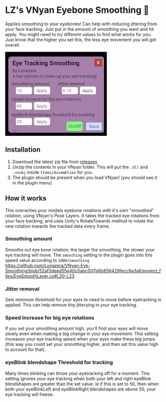 # LZ's VNyan Eyebone Smoothing 👀
Applies smoothing to your eyebones! Can help with reducing jittering from your face tracking.
Just put in the amount of smoothing you want and hit apply. You might need to try different values to find what works for you. Just know that the higher you set this, the less eye movement you will get overall.

![image of plugin window](https://github.com/Lunazera/VNyan-Eye-Smoothing/blob/main/example.png)

## Installation
1. Download the latest zip file from [releases]([https://github.com/Lunazera/VNyan-Tracking-Detection/releases/](https://github.com/Lunazera/VNyan-Eye-Smoothing/releases))
2. Unzip the contents in your VNyan folder. This will put the `.dll` and `.vnobj` inside `Items/Assemblies` for you.
3. The plugin should be present when you load VNyan! (you should see it in the plugin menu)

## How it works
This overwrites your models eyebone rotations with it's own "smoothed" rotation, using VNyan's Pose Layers. It takes the tracked eye rotations from your face tracking, and uses Unity's RotateTowards method to rotate the new rotation towards the tracked data every frame. 

### Smoothing amount
Smooths out eye bone rotation; the larger the smoothing, the slower your eye tracking will move.
The `smoothing` setting in the plugin goes into this speed value according to `1000/smoothing` https://github.com/Lunazera/VNyan-Eye-Smoothing/blob/52af3deed55e40c0abc007b6b856429fecc9a3a6/project_files/EyeSmoothLayer.cs#L20-L23

### Jitter removal
Sets minimum threshold for your eyes to need to move before eyetracking is applied. This can help remove tiny jitterying in your eye tracking.

### Speed Increase for big eye rotations
If you set your smoothing amount high, you'll find your eyes will move slowly even when making a big change in your eye movement. This setting increases your eye tracking speed when your eyes make these big jumps (this way you could set your smoothing higher, and then set this value high to account for that).

### eyeBlink blendshape Threshold for tracking
Many times blinking can throw your eyetracking off for a moment. This setting ignores your eye tracking when both your left and right eyeBlink blendshapes are greater than the set value. ie if this is set to 50, then when both your eyeBlinkLeft and eyeBlinkRight blendshapes are above 50, your eye tracking will freeze.

